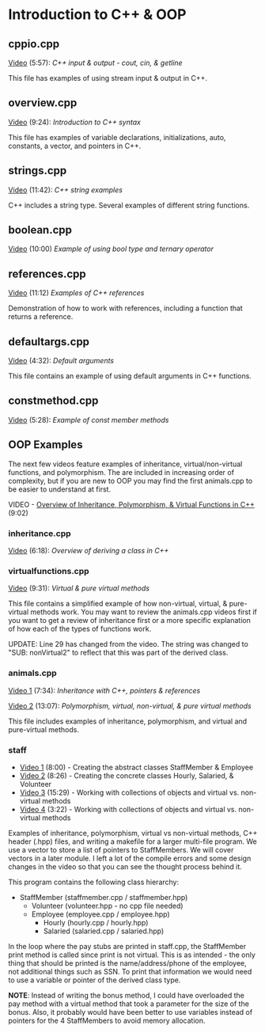 # Introduction to C++ & OOP

## cppio.cpp

[Video](https://youtu.be/QqgYq7edw40) (5:57): *C++ input & output - cout, cin, & getline*

This file has examples of using stream input & output in C++.

## overview.cpp

[Video](https://youtu.be/pROtrtS9D5U) (9:24): *Introduction to C++ syntax*

This file has examples of variable declarations, initializations, auto, constants, a vector, and pointers in C++.

## strings.cpp

[Video](https://youtu.be/XRQbpeFrUsA) (11:42): *C++ string examples*

C++ includes a string type. Several examples of different string functions.

## boolean.cpp

[Video](https://youtu.be/ua0BtWg6McY) (10:00) *Example of using bool type and ternary operator*

## references.cpp

[Video](https://youtu.be/kTGKQ-GJk8M) (11:12) *Examples of C++ references*

Demonstration of how to work with references, including a function that returns a reference.

## defaultargs.cpp

[Video](https://youtu.be/T7DV_ssN9-c) (4:32): *Default arguments*

This file contains an example of using default arguments in C++ functions.

## constmethod.cpp

[Video](https://youtu.be/OYuGREPfJEs) (5:28): *Example of const member methods*

## OOP Examples

The next few videos feature examples of inheritance, virtual/non-virtual functions, and polymorphism. The are included in increasing order of complexity, but if you are new to OOP you may find the first animals.cpp to be easier to understand at first.  

VIDEO - [Overview of Inheritance, Polymorphism, & Virtual Functions in C++](https://youtu.be/maKD6_I45O0) (9:02)

### inheritance.cpp

[Video](https://youtu.be/UIEh1HWJNZM) (6:18): *Overview of deriving a class in C++*

### virtualfunctions.cpp

[Video](https://youtu.be/qqXOivZ6ZLA) (9:31): *Virtual & pure virtual methods*

This file contains a simplified example of how non-virtual, virtual, & pure-virtual methods work. You may want to review the animals.cpp videos first if you want to get a review of inheritance first or a more specific explanation of how each of the types of functions work.  

UPDATE: Line 29 has changed from the video. The string was changed to "SUB: nonVirtual2" to reflect that this was part of the derived class.

### animals.cpp

[Video 1](https://youtu.be/Bw6uIeoY4YU) (7:34): *Inheritance with C++, pointers & references*

[Video 2](https://youtu.be/az0a3B1MjSc) (13:07): *Polymorphism, virtual, non-virtual, & pure virtual methods*

This file includes examples of inheritance, polymorphism, and virtual and pure-virtual methods.  

### staff

- [Video 1](https://youtu.be/Sy11dQJBd_Y) (8:00) - Creating the abstract classes StaffMember & Employee
- [Video 2](https://youtu.be/GEtbMSH7LOA) (8:26) - Creating the concrete classes Hourly, Salaried, & Volunteer
- [Video 3](https://youtu.be/QZowskf-B-g) (15:29) - Working with collections of objects and virtual vs. non-virtual methods
- [Video 4](https://youtu.be/XWzJ-mFOoJs) (3:22) - Working with collections of objects and virtual vs. non-virtual methods

Examples of inheritance, polymorphism, virtual vs non-virtual methods, C++ header (.hpp) files, and writing a makefile for a larger multi-file program.  We use a vector to store a list of pointers to StaffMembers. We will cover vectors in a later module. I left a lot of the compile errors and some design changes in the video so that you can see the thought process behind it.

This program contains the following class hierarchy:

- StaffMember (staffmember.cpp / staffmember.hpp)
  - Volunteer (volunteer.hpp - no cpp file needed)
  - Employee (employee.cpp / employee.hpp)
    - Hourly (hourly.cpp / hourly.hpp)
    - Salaried (salaried.cpp / salaried.hpp)

In the loop where the pay stubs are printed in staff.cpp, the StaffMember print method is called since print is not virtual. This is as intended - the only thing that should be printed is the name/address/phone of the employee, not additional things such as SSN. To print that information we would need to use a variable or pointer of the derived class type.

**NOTE**: Instead of writing the bonus method, I could have overloaded the pay method with a virtual method that took a parameter for the size of the bonus.  Also, it probably would have been better to use variables instead of pointers for the 4 StaffMembers to avoid memory allocation.  
